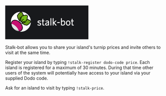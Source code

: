 ![stalk](stalkbot.png)


Stalk-bot allows you to share your island's turnip prices and invite others to visit at the same time.

Register your island by typing `!stalk-register dodo-code price`.
Each island is registered for a maximum of 30 minutes. During that time other users of the system will potentially have access to your island via your supplied Dodo code.

Ask for an island to visit by typing `!stalk-price`.
